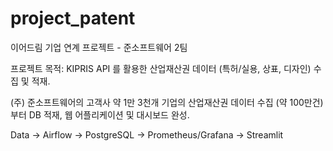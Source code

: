# project_patent
이어드림 기업 연계 프로젝트 - 준소프트웨어 2팀

프로젝트 목적: KIPRIS API 를 활용한 산업재산권 데이터 (특허/실용, 상표, 디자인) 수집 및 적재.

(주) 준소프트웨어의 고객사 약 1만 3천개 기업의 산업재산권 데이터 수집 (약 100만건) 부터 DB 적재, 웹 어플리케이션 및 대시보드 완성.

Data -> Airflow -> PostgreSQL -> Prometheus/Grafana -> Streamlit
